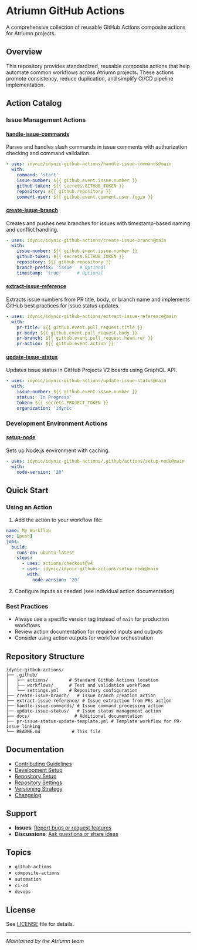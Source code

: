 # Atriumn GitHub Actions

A comprehensive collection of reusable GitHub Actions composite actions for Atriumn projects.

## Overview

This repository provides standardized, reusable composite actions that help automate common workflows across Atriumn projects. These actions promote consistency, reduce duplication, and simplify CI/CD pipeline implementation.

## Action Catalog

### Issue Management Actions

#### [handle-issue-commands](./handle-issue-commands/)
Parses and handles slash commands in issue comments with authorization checking and command validation.
```yaml
- uses: idynic/idynic-github-actions/handle-issue-commands@main
  with:
    command: 'start'
    issue-number: ${{ github.event.issue.number }}
    github-token: ${{ secrets.GITHUB_TOKEN }}
    repository: ${{ github.repository }}
    comment-user: ${{ github.event.comment.user.login }}
```

#### [create-issue-branch](./create-issue-branch/)
Creates and pushes new branches for issues with timestamp-based naming and conflict handling.
```yaml
- uses: idynic/idynic-github-actions/create-issue-branch@main
  with:
    issue-number: ${{ github.event.issue.number }}
    github-token: ${{ secrets.GITHUB_TOKEN }}
    repository: ${{ github.repository }}
    branch-prefix: 'issue'  # Optional
    timestamp: 'true'      # Optional
```

#### [extract-issue-reference](./extract-issue-reference/)
Extracts issue numbers from PR title, body, or branch name and implements GitHub best practices for issue status updates.
```yaml
- uses: idynic/idynic-github-actions/extract-issue-reference@main
  with:
    pr-title: ${{ github.event.pull_request.title }}
    pr-body: ${{ github.event.pull_request.body }}
    pr-branch: ${{ github.event.pull_request.head.ref }}
    pr-action: ${{ github.event.action }}
```

#### [update-issue-status](./update-issue-status/)
Updates issue status in GitHub Projects V2 boards using GraphQL API.
```yaml
- uses: idynic/idynic-github-actions/update-issue-status@main
  with:
    issue-number: ${{ github.event.issue.number }}
    status: 'In Progress'
    token: ${{ secrets.PROJECT_TOKEN }}
    organization: 'idynic'
```

### Development Environment Actions

#### [setup-node](./.github/actions/setup-node/)
Sets up Node.js environment with caching.
```yaml
- uses: idynic/idynic-github-actions/.github/actions/setup-node@main
  with:
    node-version: '20'
```

## Quick Start

### Using an Action

1. Add the action to your workflow file:
```yaml
name: My Workflow
on: [push]
jobs:
  build:
    runs-on: ubuntu-latest
    steps:
      - uses: actions/checkout@v4
      - uses: idynic/idynic-github-actions/setup-node@main
        with:
          node-version: '20'
```

2. Configure inputs as needed (see individual action documentation)

### Best Practices

- Always use a specific version tag instead of `main` for production workflows
- Review action documentation for required inputs and outputs
- Consider using action outputs for workflow orchestration

## Repository Structure

```
idynic-github-actions/
├── .github/
│   ├── actions/        # Standard GitHub Actions location
│   ├── workflows/      # Test and validation workflows
│   └── settings.yml    # Repository configuration
├── create-issue-branch/   # Issue branch creation action
├── extract-issue-reference/ # Issue extraction from PRs action
├── handle-issue-commands/ # Issue command processing action
├── update-issue-status/   # Issue status management action
├── docs/                 # Additional documentation
├── pr-issue-status-update-template.yml # Template workflow for PR-issue linking
└── README.md            # This file
```

## Documentation

- [Contributing Guidelines](./CONTRIBUTING.md)
- [Development Setup](./docs/development.md)
- [Repository Setup](./docs/SETUP.md)
- [Repository Settings](./docs/repository-settings.md)
- [Versioning Strategy](./VERSIONING.md)
- [Changelog](./CHANGELOG.md)

## Support

- **Issues**: [Report bugs or request features](https://github.com/idynic/idynic-github-actions/issues)
- **Discussions**: [Ask questions or share ideas](https://github.com/idynic/idynic-github-actions/discussions)

## Topics

- `github-actions`
- `composite-actions`
- `automation`
- `ci-cd`
- `devops`

## License

See [LICENSE](./LICENSE) file for details.

---

*Maintained by the Atriumn team*